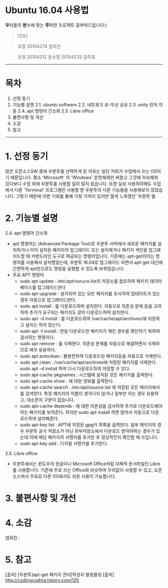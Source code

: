 Ubuntu 16.04 사용법
============================
**우**리들의 **분**수에 맞는 **투**박한 프로젝트
잘부탁드립니다:)


>[2조]

>조장 
20154274 엄의진

>조원
20154212 윤소영
20154233 김주효

-------------------------

# 목차

1. 선정 동기
2. 기능별 설명
    2.1. ubuntu software
    2.2. 네트워크 유-무선 공유
    2.3. unity 런처 이동
    2.4. apt 명령어 간소화
    2.5. Libre office
3. 불편사항 및 개선
4. 소감
5. 참고

-------------------------------


# 1. 선정 동기

많은 오픈소스SW 중에 우분투를 선택하게 된 이유는 일단 저희가 수업에서 쓰는 OS이기 때문입니다. 평소 'Microsoft' 의 'Windows' 운영체제만 써왔고 그것에 익숙해져 있다보니 수업 외에 우분투를 사용할 일이 많지 않습니다. 또한  실상 사용하려해도 수업에서 다룬 'Terminal' 프로그램만 사용할 뿐 우분투의 다른 기능들을 사용해보지 않았습니다. 그렇기 때문에 이번 기회를 통해 가장 가까이 있지만 멀게 느껴졌던 '우분투'를 

 
# 2. 기능별 설명
2.4. apt 명령어 간소화
* apt 명령어는 (Advanced Package Tool)로 우분투 서버에서 새로운 패키지를 설치하거나 이미 설치된 패키지의 업그레이드 또는 설치제거나 패키지 색인을 업그레이드할 때 커맨드라인 도구로 제공되는 명령어입니다. 기존에는 apt-get이라는 명령어를 사용해서 설치했었는데, 우분투 16.04로 업그레이드 되면서 apt-get 대신에 간편하게 apt만으로도 명령을 실행할 수 있도록 바뀌었습니다.
* 주요 APT 명령어
    * sudo apt update : /etc/apt/soruce.list의 저장소를 참조하여 패키지 데이터베이스를 업그레이드한다
    * sudo apt upgrade : 설치되어 있는 모든 패키지를 조사하여 업데이트가 있는 경우 자동으로 업그레이드한다.
    * sudo apt install <package> : <package>를 다운로드하여 설치한다. 자동으로 의존성 문제 등을 고려하여 추가가 요구되는 패키지도 같이 다운로드하여 설치한다.
    * sudo apt -d install <package> : <package>를 다운로드하여 /var/cache/apt/archives/에 저장하고 설치는 하지 않는다.
    * sudo apt -f install : 만일 다운로드한 패키지가 깨진 경우를 확인하기 위하여 검사하는 명령이다.
    * sudo apt remove <package> : <package>를 삭제한다. 의존성 문제를 자동으로 해결하면서 삭제하므로 매우 유용하다.
    * sudo apt autoclean : 불완전하게 다운로드된 패키지등을 자동으로 삭제한다.
    * sudo apt clean : /var/cache/apt/archives에 저장된 패키지를 삭제한다. sudo apt -d install <package> 하여 다시 다운로드하여 저장할 수 있다.
    * sudo apt-cache pkgnames : 시스템에 설치된 모든 패키지를 출력한다.
    * sudo apt-cache show <package> : <package>에 대한 정보를 출력한다.
    * sudo apt-cache search <keyword> : /etc/apt/source.list 에 저장된 모든 패키지에서 <keyword>를 검색한다. 특정 패키지의 이름이 생각나지 않거나 일부만 아는 경우 유용하고, 대소문자 구분이 없습니다.
    * sudo apt-cache depends <package> : <package>에 대한 의존성을 검사하여 추가로 다운로드해야 하는 패키지를 보여준다. 하지만 sudo apt install <package>하면 알아서 자동으로 다운로드하여 설치해준다.
    * sudo apt-key list : APT에 저장된 gpg키 목록을 출력한다. 일부 패키지의 경우 우분투 공식 저장소가 아닌 외부저장소에서 다운로드 받아야하는 경우가 있는데 이때 해당 패키지의 서명키를 추가한 후 정상적인지 확인할 때 쓰입니다.
    * sudo apt-key add <keyfile> : 디지털 서명키를 추가한다.

2.5. Libre office
* 우분투에서는 윈도우의 한글이나 Microsoft Office처럼 자체적 문서파일인 Libre를 사용합니다. 기존에 주로 쓰는 Office와 비슷하여 무리없이 사용할 수 있고, 오픈소스여서 무료로 다른  OS에서도 쉬운 사용이 가능합니다.

# 3. 불편사항 및 개선

# 4. 소감
엄의진 :
# 5. 참고
[출처] [우분투]apt-get 패키지 관리|작성자 블링블링
[출처] http://codingcoding.tistory.com/125




[//]: # (These are reference links used in the body of this note and get stripped out when the markdown processor does its job. There is no need to format nicely because it shouldn't be seen. Thanks SO - http://stackoverflow.com/questions/4823468/store-comments-in-markdown-syntax)


   [dill]: <https://github.com/joemccann/dillinger>
   [git-repo-url]: <https://github.com/joemccann/dillinger.git>
   [john gruber]: <http://daringfireball.net>
   [df1]: <http://daringfireball.net/projects/markdown/>
   [markdown-it]: <https://github.com/markdown-it/markdown-it>
   [Ace Editor]: <http://ace.ajax.org>
   [node.js]: <http://nodejs.org>
   [Twitter Bootstrap]: <http://twitter.github.com/bootstrap/>
   [jQuery]: <http://jquery.com>
   [@tjholowaychuk]: <http://twitter.com/tjholowaychuk>
   [express]: <http://expressjs.com>
   [AngularJS]: <http://angularjs.org>
   [Gulp]: <http://gulpjs.com>

   [PlDb]: <https://github.com/joemccann/dillinger/tree/master/plugins/dropbox/README.md>
   [PlGh]: <https://github.com/joemccann/dillinger/tree/master/plugins/github/README.md>
   [PlGd]: <https://github.com/joemccann/dillinger/tree/master/plugins/googledrive/README.md>
   [PlOd]: <https://github.com/joemccann/dillinger/tree/master/plugins/onedrive/README.md>
   [PlMe]: <https://github.com/joemccann/dillinger/tree/master/plugins/medium/README.md>
   [PlGa]: <https://github.com/RahulHP/dillinger/blob/master/plugins/googleanalytics/README.md>
   
